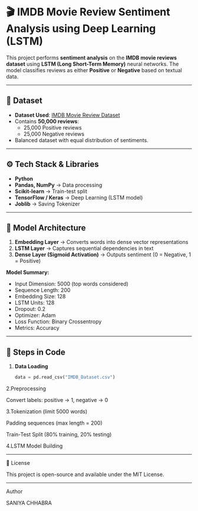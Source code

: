 # 🎬 IMDB Movie Review Sentiment Analysis using Deep Learning (LSTM)

This project performs **sentiment analysis** on the **IMDB movie reviews dataset** using **LSTM (Long Short-Term Memory)** neural networks. The model classifies reviews as either **Positive** or **Negative** based on textual data.

---

## 📂 Dataset
- **Dataset Used**: [IMDB Movie Review Dataset](https://ai.stanford.edu/~amaas/data/sentiment/)
- Contains **50,000 reviews**:
  - 25,000 Positive reviews
  - 25,000 Negative reviews
- Balanced dataset with equal distribution of sentiments.

---

## ⚙️ Tech Stack & Libraries
- **Python**
- **Pandas, NumPy** → Data processing
- **Scikit-learn** → Train-test split
- **TensorFlow / Keras** → Deep Learning (LSTM model)
- **Joblib** → Saving Tokenizer

---

## 🧠 Model Architecture
1. **Embedding Layer** → Converts words into dense vector representations  
2. **LSTM Layer** → Captures sequential dependencies in text  
3. **Dense Layer (Sigmoid Activation)** → Outputs sentiment (0 = Negative, 1 = Positive)  

**Model Summary:**
- Input Dimension: 5000 (top words considered)
- Sequence Length: 200
- Embedding Size: 128
- LSTM Units: 128
- Dropout: 0.2
- Optimizer: Adam
- Loss Function: Binary Crossentropy
- Metrics: Accuracy

---

## 🚀 Steps in Code
1. **Data Loading**  
   ```python
   data = pd.read_csv("IMDB_Dataset.csv")

   
2.Preprocessing

Convert labels: positive → 1, negative → 0

3.Tokenization (limit 5000 words)

Padding sequences (max length = 200)

Train-Test Split (80% training, 20% testing)

4.LSTM Model Building


---
📜 License

This project is open-source and available under the MIT License.


---
Author

SANIYA CHHABRA

